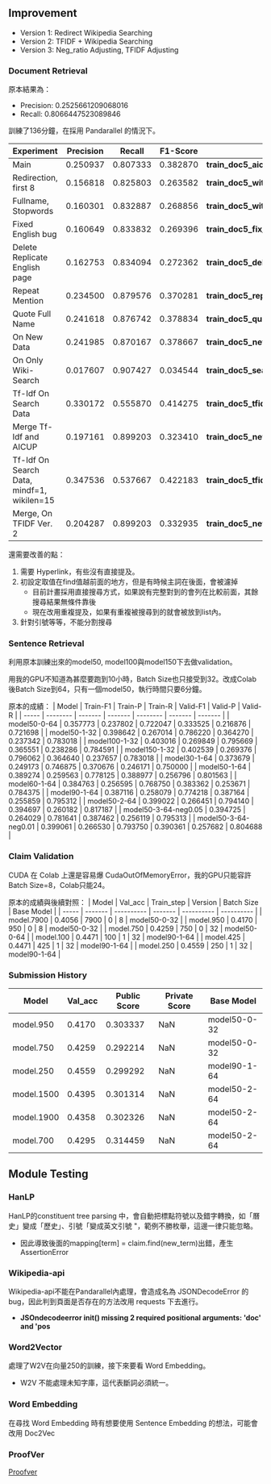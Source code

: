 ## Improvement
- Version 1: Redirect Wikipedia Searching
- Version 2: TFIDF + Wikipedia Searching
- Version 3: Neg_ratio Adjusting, TFIDF Adjusting

### Document Retrieval
原本結果為：
- Precision: 0.2525661209068016
- Recall: 0.8066447523089846

訓練了136分鐘，在採用 Pandarallel 的情況下。

| Experiment  | Precision | Recall | F1-Score | Filename |
| ----------- | --------- | ------ | -------- | -------- |
| Main                                       | 0.250937 | 0.807333 | 0.382870 | **train_doc5_aicup.jsonl**                     |
| Redirection, first 8                       | 0.156818 | 0.825803 | 0.263582 | **train_doc5_with_redirection.jsonl**          |
| Fullname, Stopwords                        | 0.160301 | 0.832887 | 0.268856 | **train_doc5_with_stopwords.jsonl**            |
| Fixed English bug                          | 0.160649 | 0.833832 | 0.269396 | **train_doc5_fix_english.jsonl**               |
| Delete Replicate English page              | 0.162753 | 0.834094 | 0.272362 | **train_doc5_delete_replicate_eng_page.jsonl** |
| Repeat Mention                             | 0.234500 | 0.879576 | 0.370281 | **train_doc5_repeat_mention.jsonl**            |
| Quote Full Name                            | 0.241618 | 0.876742 | 0.378834 | **train_doc5_quote_fullname.jsonl**            |
| On New Data                                | 0.241985 | 0.870167 | 0.378667 | **train_doc5_new_1.jsonl**                     |
| On Only Wiki-Search                        | 0.017607 | 0.907427 | 0.034544 | **train_doc5_search.jsonl**                    |
| Tf-Idf On Search Data                      | 0.330172 | 0.555870 | 0.414275 | **train_doc5_tfidf_1.jsonl**                   |
| Merge Tf-Idf and AICUP                     | 0.197161 | 0.899203 | 0.323410 | **train_doc5_new_2.jsonl**                     |
| Tf-Idf On Search Data, mindf=1, wikilen=15 | 0.347536 | 0.537667 | 0.422183 | **train_doc5_tfidf_1.jsonl**                   |
| Merge, On TFIDF Ver. 2                     | 0.204287 | 0.899203 | 0.332935 | **train_doc5_new_3.jsonl**                     |

還需要改善的點：
1. 需要 Hyperlink，有些沒有直接提及。
2. 初設定取值在find值越前面的地方，但是有時候主詞在後面，會被濾掉
    - 目前計畫採用直接搜尋方式，如果說有完整對到的會列在比較前面，其餘搜尋結果無條件靠後
    - 現在改用重複提及，如果有重複被搜尋到的就會被放到list內。
3. 針對引號等等，不能分割搜尋

### Sentence Retrieval
利用原本訓練出來的model50, model100與model150下去做validation。

用我的GPU不知道為甚麼要跑到10小時，Batch Size也只接受到32。改成Colab後Batch Size到64，只有一個model50，執行時間只要6分鐘。

原本的成績：
| Model | Train-F1 | Train-P | Train-R | Valid-F1 | Valid-P | Valid-R |
| ----- | -------- | ------- | ------- | -------- | ------- | ------- |
| model50-0-64         | 0.357773 | 0.237802 | 0.722047 | 0.333525 | 0.216876 | 0.721698 |
| model50-1-32         | 0.398642 | 0.267014 | 0.786220 | 0.364270 | 0.237342 | 0.783018 |
| model100-1-32        | 0.403016 | 0.269849 | 0.795669 | 0.365551 | 0.238286 | 0.784591 |
| model150-1-32        | 0.402539 | 0.269376 | 0.796062 | 0.364640 | 0.237657 | 0.783018 |
| model30-1-64         | 0.373679 | 0.249173 | 0.746875 | 0.370676 | 0.246171 | 0.750000 |
| model50-1-64         | 0.389274 | 0.259563 | 0.778125 | 0.388977 | 0.256796 | 0.801563 |
| model60-1-64         | 0.384763 | 0.256595 | 0.768750 | 0.383362 | 0.253671 | 0.784375 |
| model90-1-64         | 0.387116 | 0.258079 | 0.774218 | 0.387164 | 0.255859 | 0.795312 |
| model50-2-64         | 0.399022 | 0.266451 | 0.794140 | 0.394697 | 0.260182 | 0.817187 |
| model50-3-64-neg0.05 | 0.394725 | 0.264029 | 0.781641 | 0.387462 | 0.256119 | 0.795313 |
| model50-3-64-neg0.01 | 0.399061 | 0.266530 | 0.793750 | 0.390361 | 0.257682 | 0.804688 |

### Claim Validation
CUDA 在 Colab 上還是容易爆 CudaOutOfMemoryError，我的GPU只能容許Batch Size=8，Colab只能24。

原本的成績與後續對照：
| Model | Val_acc | Train_step | Version | Batch Size | Base Model |
| ----- | ------- | ---------- | ------- | ---------- | ---------- |
| model.7900 | 0.4056 | 7900 | 0  | 8  | model50-0-32 |
| model.950  | 0.4170 | 950  | 0  | 8  | model50-0-32 |
| model.750  | 0.4259 | 750  | 0  | 32 | model50-0-64 |
| model.100  | 0.4471 | 100  | 1  | 32 | model90-1-64 |
| model.425  | 0.4471 | 425  | 1  | 32 | model90-1-64 |
| model.250  | 0.4559 | 250  | 1  | 32 | model90-1-64 |

### Submission History
| Model | Val_acc | Public Score | Private Score | Base Model |
| ----- | ------- | ------------ | ------------- | ---------- |
| model.950  | 0.4170 | 0.303337 | NaN | model50-0-32  |
| model.750  | 0.4259 | 0.292214 | NaN | model50-0-32  |
| model.250  | 0.4559 | 0.299292 | NaN | model90-1-64  |
| model.1500 | 0.4395 | 0.301314 | NaN | model50-2-64  |
| model.1900 | 0.4358 | 0.302326 | NaN | model50-2-64  |
| model.700  | 0.4295 | 0.314459 | NaN | model50-2-64  |

## Module Testing
### HanLP
HanLP的constituent tree parsing 中，會自動把標點符號以及錯字轉換，如「曆史」變成「歷史」、引號「變成英文引號 "，範例不勝枚舉，這邊一律只能忽略。
- 因此導致後面的mapping[term] = claim.find(new_term)出錯，產生AssertionError

### Wikipedia-api
Wikipedia-api不能在Pandarallel內處理，會造成名為 JSONDecodeError 的 bug，因此判到頁面是否存在的方法改用 requests 下去進行。
- **JSOndecodeerror __init__() missing 2 required positional arguments: 'doc' and 'pos**

### Word2Vector
處理了W2V在向量250的訓練，接下來要看 Word Embedding。
- W2V 不能處理未知字庫，這代表斷詞必須統一。

### Word Embedding
在尋找 Word Embedding 時有想要使用 Sentence Embedding 的想法，可能會改用 Doc2Vec

### ProofVer
[Proofver](https://github.com/krishnamrith12/ProoFVer)